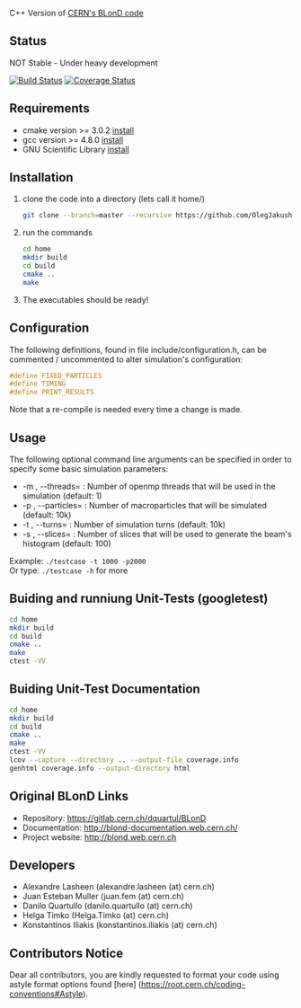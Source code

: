 C++ Version of [CERN's BLonD code][1]

## Status

NOT Stable - Under heavy development

[![Build Status](https://travis-ci.org/kiliakis/BLonD-minimal-cpp.svg?branch=master)](https://travis-ci.org/kiliakis/BLonD-minimal-cpp)
[![Coverage Status](https://coveralls.io/repos/github/OlegJakushkin/BLonD-minimal-cpp/badge.svg?branch=master)](https://coveralls.io/github/OlegJakushkin/BLonD-minimal-cpp?branch=master)

## Requirements
* cmake version >= 3.0.2 [install](https://cmake.org/install/)
* gcc version >= 4.8.0 [install](https://gcc.gnu.org/wiki/InstallingGCC)
* GNU Scientific Library [install](http://www.gnu.org/software/gsl/)


## Installation
1. clone the code into a directory (lets call it home/)
    ```bash
    git clone --branch=master --recursive https://github.com/OlegJakushkin/BLonD-minimal-cpp.git home
    ```
2. run the commands 
    ```bash
    cd home  
    mkdir build 
    cd build   
    cmake ..  
    make
    ```
3. The executables should be ready!

## Configuration

The following definitions, found in file include/configuration.h, can be commented / uncommented to alter simulation's configuration:

```c
#define FIXED_PARTICLES
#define TIMING
#define PRINT_RESULTS
```

Note that a re-compile is needed every time a change is made. 

## Usage

The following optional command line arguments can be specified in order to specify some basic simulation parameters:

* -m <num>, --threads=<num> : Number of openmp threads that will be used in the simulation (default: 1)
* -p <num>, --particles=<num> : Number of macroparticles that will be simulated (default: 10k)
* -t <num>, --turns=<num> : Number of simulation turns (default: 10k)
* -s <num>, --slices=<num> : Number of slices that will be used to generate the beam's histogram (default: 100)

Example: `./testcase -t 1000 -p2000`  
Or type: `./testcase -h` for more

## Buiding and runniung Unit-Tests (googletest)
```bash
cd home  
mkdir build 
cd build   
cmake ..  
make
ctest -VV
```

## Buiding Unit-Test Documentation
```bash
cd home  
mkdir build 
cd build   
cmake ..  
make
ctest -VV
lcov --capture --directory .. --output-file coverage.info
genhtml coverage.info --output-directory html
```

## Original BLonD Links

* Repository: https://gitlab.cern.ch/dquartul/BLonD
* Documentation: http://blond-documentation.web.cern.ch/
* Project website: http://blond.web.cern.ch

## Developers

- Alexandre Lasheen (alexandre.lasheen (at) cern.ch)
- Juan Esteban Muller (juan.fem (at) cern.ch)
- Danilo Quartullo (danilo.quartullo (at) cern.ch)
- Helga Timko (Helga.Timko (at) cern.ch)
- Konstantinos Iliakis (konstantinos.iliakis (at) cern.ch)

## Contributors Notice

Dear all contributors, you are kindly requested to format your code using astyle format options found [here] (https://root.cern.ch/coding-conventions#Astyle).

[1]: http://blond.web.cern.ch

